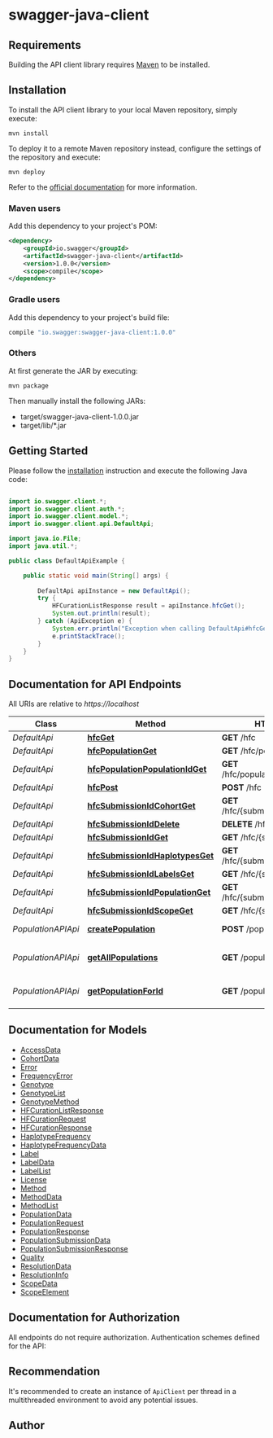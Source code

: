 # swagger-java-client

## Requirements

Building the API client library requires [Maven](https://maven.apache.org/) to be installed.

## Installation

To install the API client library to your local Maven repository, simply execute:

```shell
mvn install
```

To deploy it to a remote Maven repository instead, configure the settings of the repository and execute:

```shell
mvn deploy
```

Refer to the [official documentation](https://maven.apache.org/plugins/maven-deploy-plugin/usage.html) for more information.

### Maven users

Add this dependency to your project's POM:

```xml
<dependency>
    <groupId>io.swagger</groupId>
    <artifactId>swagger-java-client</artifactId>
    <version>1.0.0</version>
    <scope>compile</scope>
</dependency>
```

### Gradle users

Add this dependency to your project's build file:

```groovy
compile "io.swagger:swagger-java-client:1.0.0"
```

### Others

At first generate the JAR by executing:

    mvn package

Then manually install the following JARs:

* target/swagger-java-client-1.0.0.jar
* target/lib/*.jar

## Getting Started

Please follow the [installation](#installation) instruction and execute the following Java code:

```java

import io.swagger.client.*;
import io.swagger.client.auth.*;
import io.swagger.client.model.*;
import io.swagger.client.api.DefaultApi;

import java.io.File;
import java.util.*;

public class DefaultApiExample {

    public static void main(String[] args) {
        
        DefaultApi apiInstance = new DefaultApi();
        try {
            HFCurationListResponse result = apiInstance.hfcGet();
            System.out.println(result);
        } catch (ApiException e) {
            System.err.println("Exception when calling DefaultApi#hfcGet");
            e.printStackTrace();
        }
    }
}

```

## Documentation for API Endpoints

All URIs are relative to *https://localhost*

Class | Method | HTTP request | Description
------------ | ------------- | ------------- | -------------
*DefaultApi* | [**hfcGet**](docs/DefaultApi.md#hfcGet) | **GET** /hfc | 
*DefaultApi* | [**hfcPopulationGet**](docs/DefaultApi.md#hfcPopulationGet) | **GET** /hfc/population | 
*DefaultApi* | [**hfcPopulationPopulationIdGet**](docs/DefaultApi.md#hfcPopulationPopulationIdGet) | **GET** /hfc/population/{populationId} | 
*DefaultApi* | [**hfcPost**](docs/DefaultApi.md#hfcPost) | **POST** /hfc | 
*DefaultApi* | [**hfcSubmissionIdCohortGet**](docs/DefaultApi.md#hfcSubmissionIdCohortGet) | **GET** /hfc/{submissionId}/cohort | 
*DefaultApi* | [**hfcSubmissionIdDelete**](docs/DefaultApi.md#hfcSubmissionIdDelete) | **DELETE** /hfc/{submissionId} | 
*DefaultApi* | [**hfcSubmissionIdGet**](docs/DefaultApi.md#hfcSubmissionIdGet) | **GET** /hfc/{submissionId} | 
*DefaultApi* | [**hfcSubmissionIdHaplotypesGet**](docs/DefaultApi.md#hfcSubmissionIdHaplotypesGet) | **GET** /hfc/{submissionId}/haplotypes | 
*DefaultApi* | [**hfcSubmissionIdLabelsGet**](docs/DefaultApi.md#hfcSubmissionIdLabelsGet) | **GET** /hfc/{submissionId}/labels | 
*DefaultApi* | [**hfcSubmissionIdPopulationGet**](docs/DefaultApi.md#hfcSubmissionIdPopulationGet) | **GET** /hfc/{submissionId}/population | 
*DefaultApi* | [**hfcSubmissionIdScopeGet**](docs/DefaultApi.md#hfcSubmissionIdScopeGet) | **GET** /hfc/{submissionId}/scope | 
*PopulationAPIApi* | [**createPopulation**](docs/PopulationAPIApi.md#createPopulation) | **POST** /population | Create Population
*PopulationAPIApi* | [**getAllPopulations**](docs/PopulationAPIApi.md#getAllPopulations) | **GET** /population | Get a list of all populations
*PopulationAPIApi* | [**getPopulationForId**](docs/PopulationAPIApi.md#getPopulationForId) | **GET** /population/{populationId} | Get Population Given an Id


## Documentation for Models

 - [AccessData](docs/AccessData.md)
 - [CohortData](docs/CohortData.md)
 - [Error](docs/Error.md)
 - [FrequencyError](docs/FrequencyError.md)
 - [Genotype](docs/Genotype.md)
 - [GenotypeList](docs/GenotypeList.md)
 - [GenotypeMethod](docs/GenotypeMethod.md)
 - [HFCurationListResponse](docs/HFCurationListResponse.md)
 - [HFCurationRequest](docs/HFCurationRequest.md)
 - [HFCurationResponse](docs/HFCurationResponse.md)
 - [HaplotypeFrequency](docs/HaplotypeFrequency.md)
 - [HaplotypeFrequencyData](docs/HaplotypeFrequencyData.md)
 - [Label](docs/Label.md)
 - [LabelData](docs/LabelData.md)
 - [LabelList](docs/LabelList.md)
 - [License](docs/License.md)
 - [Method](docs/Method.md)
 - [MethodData](docs/MethodData.md)
 - [MethodList](docs/MethodList.md)
 - [PopulationData](docs/PopulationData.md)
 - [PopulationRequest](docs/PopulationRequest.md)
 - [PopulationResponse](docs/PopulationResponse.md)
 - [PopulationSubmissionData](docs/PopulationSubmissionData.md)
 - [PopulationSubmissionResponse](docs/PopulationSubmissionResponse.md)
 - [Quality](docs/Quality.md)
 - [ResolutionData](docs/ResolutionData.md)
 - [ResolutionInfo](docs/ResolutionInfo.md)
 - [ScopeData](docs/ScopeData.md)
 - [ScopeElement](docs/ScopeElement.md)


## Documentation for Authorization

All endpoints do not require authorization.
Authentication schemes defined for the API:

## Recommendation

It's recommended to create an instance of `ApiClient` per thread in a multithreaded environment to avoid any potential issues.

## Author



